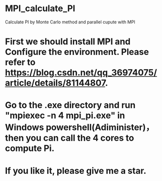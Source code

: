# MPI_calculate_PI
 Calculate PI by Monte Carlo method and parallel cupute with MPI

# First we should install MPI and Configure the environment. Please refer to https://blog.csdn.net/qq_36974075/article/details/81144807.

# Go to the .exe directory and run "mpiexec -n 4 mpi_pi.exe" in Windows powershell(Adiminister)， then you can call the 4 cores to compute Pi.

# If you like it, please give me a star.
